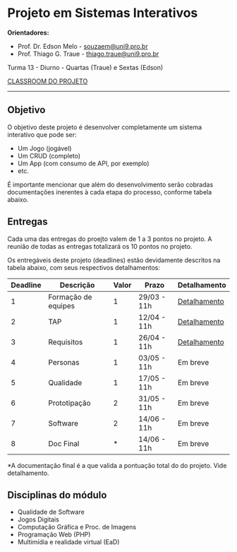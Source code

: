 # Projeto em Sistemas Interativos

**Orientadores:**

- Prof. Dr. Edson Melo - souzaem@uni9.pro.br
- Prof. Thiago G. Traue - thiago.traue@uni9.pro.br

Turma 13 - Diurno - Quartas (Traue) e Sextas (Edson)

[CLASSROOM DO PROJETO](https://classroom.google.com/c/NTkzODc0NzQ5NDI4?cjc=ytwq2yn)

***

## Objetivo

O objetivo deste projeto é desenvolver completamente um sistema interativo que pode ser:

- Um Jogo (jogável)
- Um CRUD (completo)
- Um App (com consumo de API, por exemplo)
- etc.

É importante mencionar que além do desenvolvimento serão cobradas documentações inerentes à cada etapa do processo, conforme tabela abaixo.

## Entregas

Cada uma das entregas do proejto valem de 1 a 3 pontos no projeto. A reunião de todas as entregas totalizará os 10 pontos no projeto.

Os entregáveis deste projeto (deadlines) estão devidamente descritos na tabela abaixo, com seus respectivos detalhamentos:

| Deadline | Descrição           | Valor | Prazo       | Detalhamento |
|----------|---------------------|-------|-------------|--------------|
| 1        | Formação de equipes | 1     | 29/03 - 11h | [Detalhamento](https://docs.google.com/document/d/1cLBggyNZK7Bi2VZlzbBJ9h_5eu9_f9Pc6RRG7-fuAJY/edit?usp=sharing) |
| 2        | TAP                 | 1     | 12/04 - 11h | [Detalhamento](https://docs.google.com/document/d/1Ad_8h8s4qrt9iwM35-K0MWxBoIF26MLYQP8pWyxOncU/edit?usp=sharing) |
| 3        | Requisitos          | 1     | 26/04 - 11h | [Detalhamento](https://docs.google.com/document/d/1Cp042zenLUeiIcyujsaAenDbVXxcW11Yu7LTkLXwbIY/edit?usp=sharing) |
| 4        | Personas            | 1     | 03/05 - 11h | Em breve     |
| 5        | Qualidade           | 1     | 17/05 - 11h | Em breve     |
| 6        | Prototipação        | 2     | 31/05 - 11h | Em breve     |
| 7        | Software            | 2     | 14/06 - 11h | Em breve     |
| 8        | Doc Final           | *     | 14/06 - 11h | Em breve     |

*A documentação final é a que valida a pontuação total do do projeto. Vide detalhamento.

## Disciplinas do módulo

- Qualidade de Software
- Jogos Digitais
- Computação Gráfica e Proc. de Imagens
- Programação Web (PHP)
- Multimídia e realidade virtual (EaD)
